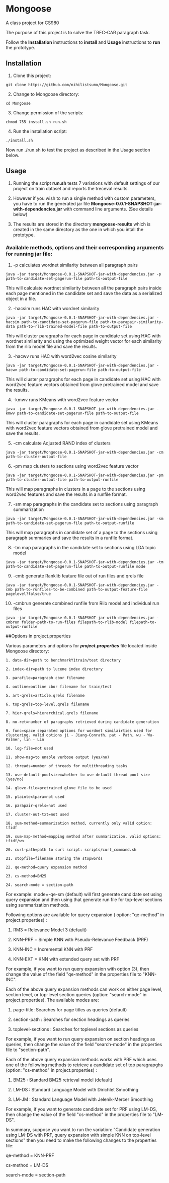 # Mongoose
A class project for CS980

The purpose of this project is to solve the TREC-CAR paragraph task.

Follow the **Installation**  instructions to **install** and **Usage** instructions to **run** the prototype.

## Installation
1. Clone this project:
```
git clone https://github.com/nihilistsumo/Mongoose.git
```

2. Change to Mongoose directory:
```
cd Mongoose
```

3. Change permission of the scripts:
```
chmod 755 install.sh run.sh
```

4. Run the installation script:
```
./install.sh
```
Now run ./run.sh to test the project as described in the Usage section below.

## Usage

1. Running the script **run.sh** tests 7 variations with default settings of our project on train dataset and reports the treceval results. 

2. However if you wish to run a single method with custom parameters, you have to run the generated jar file **Mongoose-0.0.1-SNAPSHOT-jar-with-dependencies.jar** with command line arguments. (See details below)

3. The results are stored in the directory **mongoose-results** which is created in the same directory as the one in which you intall the  prototype.


### Available methods, options and their corresponding arguments for running jar file:

1. -p calculates wordnet similarity between all paragraph pairs

```
java -jar target/Mongoose-0.0.1-SNAPSHOT-jar-with-dependencies.jar -p path-to-candidate-set-pagerun-file path-to-output-file
```
This will calculate wordnet similarity between all the paragraph pairs inside each page mentioned in the candidate set and save the data as a serialized object in a file.

2. -hacsim runs HAC with wordnet similarity

```
java -jar target/Mongoose-0.0.1-SNAPSHOT-jar-with-dependencies.jar -hacsim path-to-candidate-set-pagerun-file path-to-parapair-similarity-data path-to-rlib-trained-model-file path-to-output-file
```
This will cluster paragraphs for each page in candidate set using HAC with wordnet similarity and using the optimized weight vector for each similarity from the rlib model file and save the results.

3. -hacwv runs HAC with word2vec cosine similarity

```
java -jar target/Mongoose-0.0.1-SNAPSHOT-jar-with-dependencies.jar -hacwv path-to-candidate-set-pagerun-file path-to-output-file
```
This will cluster paragraphs for each page in candidate set using HAC with word2vec feature vectors obtained from glove pretrained model and save the results.

4. -kmwv runs KMeans with word2vec feature vector

```
java -jar target/Mongoose-0.0.1-SNAPSHOT-jar-with-dependencies.jar -kmwv path-to-candidate-set-pagerun-file path-to-output-file
```
This will cluster paragraphs for each page in candidate set using KMeans with word2vec feature vectors obtained from glove pretrained model and save the results.

5. -cm calculate Adjusted RAND index of clusters

```
java -jar target/Mongoose-0.0.1-SNAPSHOT-jar-with-dependencies.jar -cm path-to-cluster-output-file
```
6. -pm map clusters to sections using word2vec feature vector

```
java -jar target/Mongoose-0.0.1-SNAPSHOT-jar-with-dependencies.jar -pm path-to-cluster-output-file path-to-output-runfile
```
This will map paragraphs in clusters in a page to the sections using word2vec features and save the results in a runfile format.

7. -sm map paragraphs in the candidate set to sections using paragraph summarization

```
java -jar target/Mongoose-0.0.1-SNAPSHOT-jar-with-dependencies.jar -sm path-to-candidate-set-pagerun-file path-to-output-runfile
```
This will map paragraphs in candidate set of a page to the sections using paragraph summaries and save the results in a runfile format.

8. -tm map paragraphs in the candidate set to sections using LDA topic model

```
java -jar target/Mongoose-0.0.1-SNAPSHOT-jar-with-dependencies.jar -tm path-to-candidate-set-pagerun-file path-to-output-runfile mode
```
9. -cmb generate Ranklib feature file out of run files and qrels file

```
java -jar target/Mongoose-0.0.1-SNAPSHOT-jar-with-dependencies.jar -cmb path-to-runfiles-to-be-combined path-to-output-feature-file pagelevel?false/true
```

10. -cmbrun generate combined runfile from Rlib model and individual run files

```
java -jar target/Mongoose-0.0.1-SNAPSHOT-jar-with-dependencies.jar -cmbrun folder-path-to-run-files filepath-to-rlib-model filepath-to-output-runfile
```

##Options in project.properties

Various parameters and options for **_project.properties_** file located inside Mongoose directory: 
```
1. data-dir=path to benchmarkY1train/test directory

2. index-dir=path to lucene index directory

3. parafile=paragraph cbor filename

4. outline=outline cbor filename for train/test

5. art-qrels=article.qrels filename

6. top-qrels=top-level.qrels filename

7. hier-qrels=hierarchical.qrels filename

8. no-ret=number of paragraphs retrieved during candidate generation

9. func=space separated options for wordnet similairties used for clustering. valid options ji - Jiang-Conrath, pat - Path, wu - Wu-Palmer, lin - Lin

10. log-file=not used

11. show-msg=to enable verbose output (yes/no)

12. threads=number of threads for multithreading tasks

13. use-default-poolsize=whether to use default thread pool size (yes/no)

14. glove-file=pretrained glove file to be used

15. plaintextpara=not used

16. parapair-qrels=not used

17. cluster-out-txt=not used

18. sum-method=summarization method, currently only valid option: tfidf

19. sum-map-method=mapping method after summarization, valid options: tfidf/wn

20. curl-path=path to curl script: scripts/curl_command.sh

21. stopfile=filename storing the stopwords

22. qe-method=query expansion method

23. cs-method=BM25

24. search-mode = section-path

```

For example: mode=-qe-sm (default) will first generate candidate set using query expansion and then using that generate run file for top-level sections using summarization methods.

Following options are available for query expansion ( option: "qe-method" in project.properties) :

1. RM3 = Relevance Model 3 (default)

2. KNN-PRF = Simple KNN with Pseudo-Relevance Feedback (PRF)

3. KNN-INC = Incremental KNN with PRF

4. KNN-EXT = KNN with extended query set with PRF

For example, if you want to run query expansion with option (3), then change the value of the field "qe-method" in the properties file to "KNN-INC".

Each of the above query expansion methods can work on either page level, section level, or top-level section queries (option: "search-mode" in project.properties). The available modes are:

1. page-title: Searches for page titles as queries (default)

2. section-path : Searches for section headings as queries

3. toplevel-sections : Searches for toplevel sections as queries

For example, if you want to run query expansion on section headings as queries, then change the value of the field "search-mode" in the properties file to "section-path".

Each of the above query expansion methods works with PRF which uses one of the following methods to retrieve a candidate set of top paragrapghs (option: "cs-method" in project.properties) :

1. BM25 : Standard BM25 retrieval model (default)

2. LM-DS : Standard Language Model with Dirichlet Smoothing

3. LM-JM : Standard Language Model with Jelenik-Mercer Smoothing 

For example, if you want to generate candidate set for PRF using LM-DS, then change the value of the field "cs-method" in the properties file to "LM-DS". 

In summary, suppose you want to run the variation: "Candidate generation using LM-DS with PRF, query expansion with simple KNN on top-level sections" then you need to make the following changes to the properties file:

qe-method = KNN-PRF

cs-method = LM-DS

search-mode = section-path 
